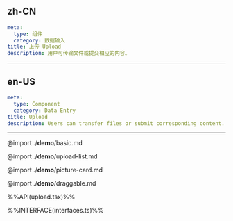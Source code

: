 ## zh-CN
```yaml
meta:
  type: 组件
  category: 数据输入
title: 上传 Upload
description: 用户可传输文件或提交相应的内容。
```
---
## en-US
```yaml
meta:
  type: Component
  category: Data Entry
title: Upload
description: Users can transfer files or submit corresponding content.
```
---


@import ./__demo__/basic.md

@import ./__demo__/upload-list.md

@import ./__demo__/picture-card.md

@import ./__demo__/draggable.md

%%API(upload.tsx)%%

%%INTERFACE(interfaces.ts)%%
